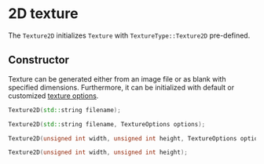 # 2D texture

The ``Texture2D`` initializes ``Texture`` with ``TextureType::Texture2D`` pre-defined.

## Constructor

Texture can be generated either from an image file or as blank with specified dimensions.
Furthermore, it can be initialized with default or customized [texture options](texture-options.md).

````c++
Texture2D(std::string filename);

Texture2D(std::string filename, TextureOptions options);

Texture2D(unsigned int width, unsigned int height, TextureOptions options);

Texture2D(unsigned int width, unsigned int height);
````

